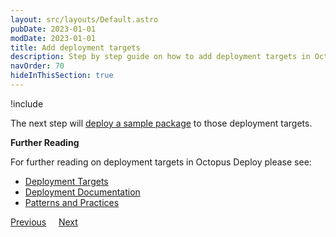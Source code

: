 ```yaml
---
layout: src/layouts/Default.astro
pubDate: 2023-01-01
modDate: 2023-01-01
title: Add deployment targets
description: Step by step guide on how to add deployment targets in Octopus Deploy.
navOrder: 70
hideInThisSection: true
---
```


!include <add-deployment-targets>

The next step will [deploy a sample package](/docs/getting-started/first-deployment/deploy-a-package) to those deployment targets.

**Further Reading**

For further reading on deployment targets in Octopus Deploy please see:

- [Deployment Targets](/docs/infrastructure/deployment-targets)
- [Deployment Documentation](/docs/deployments)
- [Patterns and Practices](/docs/deployments/patterns)

<span><a class="btn btn-secondary" href="/docs/getting-started/first-deployment/approvals-with-manual-interventions">Previous</a></span>&nbsp;&nbsp;&nbsp;&nbsp;&nbsp;<span><a class="btn btn-success" href="/docs/getting-started/first-deployment/deploy-a-package">Next</a></span>